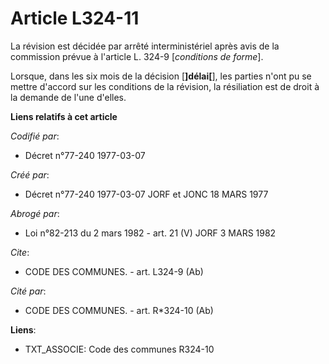 # Article L324-11

La révision est décidée par arrêté interministériel après avis de la commission prévue à l'article L. 324-9 [*conditions de
forme*].

Lorsque, dans les six mois de la décision [**]délai[**], les parties n'ont pu se mettre d'accord sur les conditions de la
révision, la résiliation est de droit à la demande de l'une d'elles.

**Liens relatifs à cet article**

_Codifié par_:

  - Décret n°77-240 1977-03-07

_Créé par_:

  - Décret n°77-240 1977-03-07 JORF et JONC 18 MARS 1977

_Abrogé par_:

  - Loi n°82-213 du 2 mars 1982 - art. 21 (V) JORF 3 MARS 1982

_Cite_:

  - CODE DES COMMUNES. - art. L324-9 (Ab)

_Cité par_:

  - CODE DES COMMUNES. - art. R*324-10 (Ab)

**Liens**:

  - TXT_ASSOCIE: Code des communes R324-10
